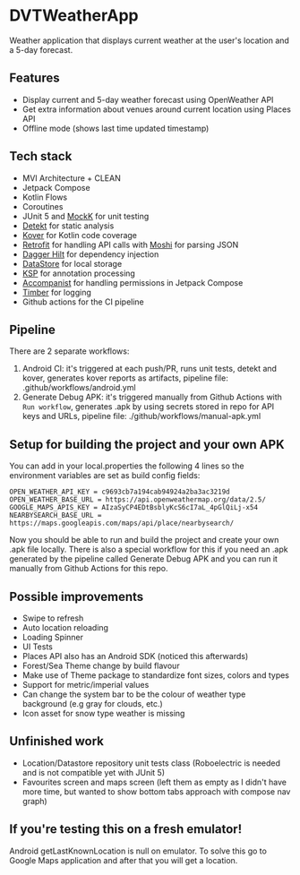 # DVTWeatherApp

Weather application that displays current weather at the user's location and a 5-day forecast.

## Features

- Display current and 5-day weather forecast using OpenWeather API
- Get extra information about venues around current location using Places API
- Offline mode (shows last time updated timestamp)

## Tech stack

- MVI Architecture + CLEAN
- Jetpack Compose
- Kotlin Flows
- Coroutines
- JUnit 5 and [MockK](https://mockk.io) for unit testing
- [Detekt](https://github.com/detekt/detekt) for static analysis
- [Kover](https://github.com/Kotlin/kotlinx-kover) for Kotlin code coverage
- [Retrofit](https://github.com/square/retrofit) for handling API calls with [Moshi](https://github.com/square/moshi) for parsing JSON
- [Dagger Hilt](https://dagger.dev/hilt/) for dependency injection
- [DataStore](https://developer.android.com/topic/libraries/architecture/datastore) for local storage
- [KSP](https://github.com/google/ksp) for annotation processing
- [Accompanist](https://google.github.io/accompanist/permissions/) for handling permissions in Jetpack Compose
- [Timber](https://github.com/JakeWharton/timber) for logging
- Github actions for the CI pipeline

## Pipeline

There are 2 separate workflows:
1.  Android CI: it's triggered at each push/PR, runs unit tests, detekt and kover, generates kover reports as artifacts, pipeline file: .github/workflows/android.yml
2. Generate Debug APK: it's triggered manually from Github Actions with `Run workflow`, generates .apk by using secrets stored in repo for API keys and URLs, pipeline file: ./github/workflows/manual-apk.yml

## Setup for building the project and your own APK

You can add in your local.properties the following 4 lines so the environment variables are set as build config fields:
```
OPEN_WEATHER_API_KEY = c9693cb7a194cab94924a2ba3ac3219d
OPEN_WEATHER_BASE_URL = https://api.openweathermap.org/data/2.5/
GOOGLE_MAPS_APIS_KEY = AIzaSyCP4EDtBsblyKcS6cI7aL_4pGlQiLj-x54
NEARBYSEARCH_BASE_URL = https://maps.googleapis.com/maps/api/place/nearbysearch/
```

Now you should be able to run and build the project and create your own .apk file locally.
There is also a special workflow for this if you need an .apk generated by the pipeline called Generate Debug APK and you can run it manually from Github Actions for this repo.

## Possible improvements

- Swipe to refresh
- Auto location reloading
- Loading Spinner
- UI Tests
- Places API also has an Android SDK (noticed this afterwards)
- Forest/Sea Theme change by build flavour
- Make use of Theme package to standardize font sizes, colors and types
- Support for metric/imperial values
- Can change the system bar to be the colour of weather type background (e.g gray for clouds, etc.)
- Icon asset for snow type weather is missing


## Unfinished work

- Location/Datastore repository unit tests class (Roboelectric is needed and is not compatible yet with JUnit 5)
- Favourites screen and maps screen (left them as empty as I didn't have more time, but wanted to show bottom tabs approach with compose nav graph)

## If you're testing this on a fresh emulator!

Android getLastKnownLocation is null on emulator. To solve this go to Google Maps application and after that you will get a location.